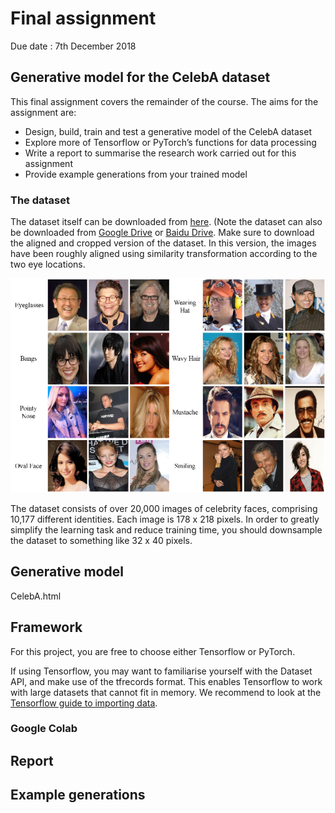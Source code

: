 # Final assignment

Due date : 7th December 2018

## Generative model for the CelebA dataset

This final assignment covers the remainder of the course. The aims for the assignment are:
* Design, build, train and test a generative model of the CelebA dataset
* Explore more of Tensorflow or PyTorch’s functions for data processing
* Write a report to summarise the research work carried out for this assignment
* Provide example generations from your trained model

### The dataset

The dataset itself can be downloaded from [here](http://mmlab.ie.cuhk.edu.hk/projects/ "CelebA dataset"). (Note the dataset can also be downloaded from [Google Drive](https://drive.google.com/drive/folders/0B7EVK8r0v71pWEZsZE9oNnFzTm8 "CelebA dataset") or [Baidu Drive](https://pan.baidu.com/s/1eSNpdRG#list/path=%2FCelebA "CelebA dataset"). Make sure to download the aligned and cropped version of the dataset. In this version, the images have been roughly aligned using similarity transformation according to the two eye locations.

<p align="center">
  <img width=“588” height=“400” src=celebA.png>
</p>

The dataset consists of over 20,000 images of celebrity faces, comprising 10,177 different identities. Each image is 178 x 218 pixels. In order to greatly simplify the learning task and reduce training time, you should downsample the dataset to something like 32 x 40 pixels. 

## Generative model

CelebA.html

## Framework

For this project, you are free to choose either Tensorflow or PyTorch.

If using Tensorflow, you may want to familiarise yourself with the Dataset API, and make use of the tfrecords format. This enables Tensorflow to work with large datasets that cannot fit in memory. We recommend to look at the [Tensorflow guide to importing data](https://www.tensorflow.org/guide/datasets).

### Google Colab

## Report


## Example generations


